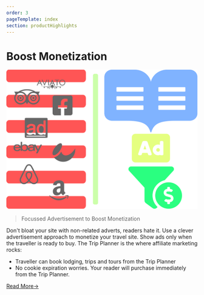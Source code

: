```yaml
---
order: 3
pageTemplate: index
section: productHighlights
---
```


# Boost Monetization

![Focus Adverts Highlight](../../../images/feature-adverts.min.svg)

> Focussed Advertisement to Boost Monetization

Don't bloat your site with non-related adverts, readers hate it. Use a clever advertisement approach to monetize your travel site. Show ads only when the traveller is ready to buy. The Trip Planner is the where affiliate marketing rocks:

- Traveller can book lodging, trips and tours from the Trip Planner
- No cookie expiration worries. Your reader will purchase immediately from the Trip Planner.

[Read More→](/travel-blog-monetization/how-to-improve-affiliate-marketing)
